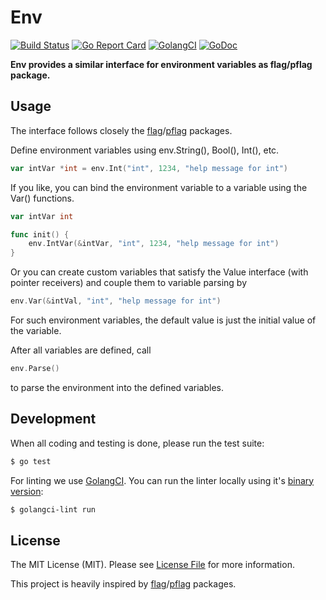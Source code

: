 # Env

[![Build Status](https://img.shields.io/travis/goph/env.svg?style=flat-square)](https://travis-ci.org/goph/env)
[![Go Report Card](https://goreportcard.com/badge/github.com/goph/env?style=flat-square)](https://goreportcard.com/report/github.com/goph/env)
[![GolangCI](https://golangci.com/badges/github.com/goph/env.svg)](https://golangci.com)
[![GoDoc](http://img.shields.io/badge/godoc-reference-5272B4.svg?style=flat-square)](https://godoc.org/github.com/goph/env)

**Env provides a similar interface for environment variables as flag/pflag package.**

## Usage

The interface follows closely the [flag](https://golang.org/pkg/flag)/[pflag](https://github.com/spf13/pflag) packages.

Define environment variables using env.String(), Bool(), Int(), etc.

```go
var intVar *int = env.Int("int", 1234, "help message for int")
```

If you like, you can bind the environment variable to a variable using the Var() functions.

```go
var intVar int

func init() {
    env.IntVar(&intVar, "int", 1234, "help message for int")
}
```

Or you can create custom variables that satisfy the Value interface (with pointer receivers) and couple them to variable parsing by

```go
env.Var(&intVal, "int", "help message for int")
```

For such environment variables, the default value is just the initial value of the variable.

After all variables are defined, call

```go
env.Parse()
```

to parse the environment into the defined variables.


## Development

When all coding and testing is done, please run the test suite:

``` bash
$ go test
```

For linting we use [GolangCI](https://golangci.com/). You can run the linter locally using it's [binary version](https://github.com/golangci/golangci-lint#ci-installation):

```bash
$ golangci-lint run
```


## License

The MIT License (MIT). Please see [License File](LICENSE) for more information.

This project is heavily inspired by [flag](https://golang.org/pkg/flag)/[pflag](https://github.com/spf13/pflag) packages.
